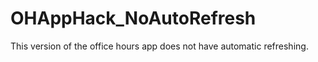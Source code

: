 OHAppHack_NoAutoRefresh
=======================

This version of the office hours app does not have automatic refreshing.
